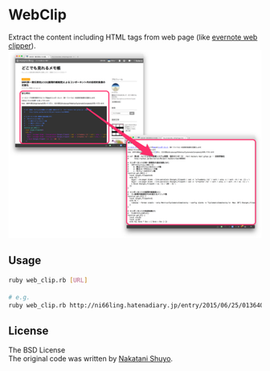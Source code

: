 # WebClip
Extract the content including HTML tags from web page (like [evernote web clipper](https://evernote.com/intl/jp/webclipper/)).
![abstract](./fig/abstract.png)

## Usage
```sh
ruby web_clip.rb [URL]

# e.g.
ruby web_clip.rb http://ni66ling.hatenadiary.jp/entry/2015/06/25/013640
```

## License
The BSD License  
The original code was written by [Nakatani Shuyo](http://labs.cybozu.co.jp/blog/nakatani/2007/09/web_1.html).
